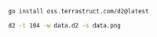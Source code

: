 ```bash
go install oss.terrastruct.com/d2@latest

```

```bash
d2 -t 104 -w data.d2 -s data.png
```

